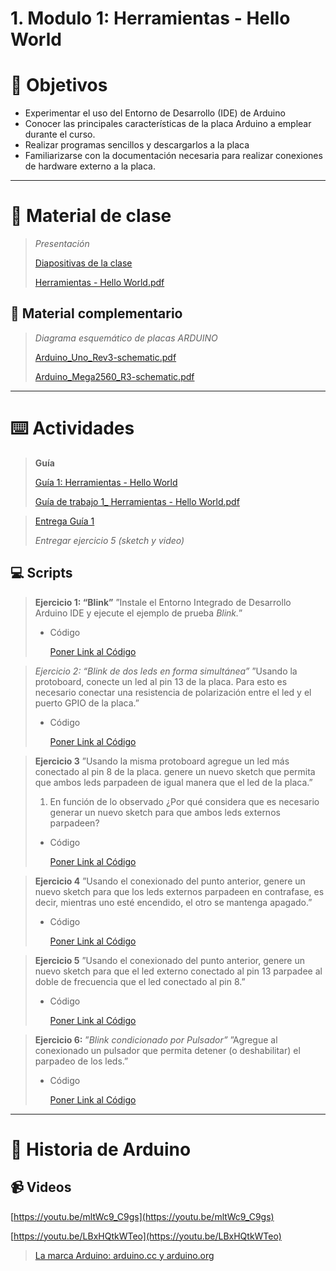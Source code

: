 # 1. Modulo 1: Herramientas - Hello World

# 🎯 Objetivos

- Experimentar el uso del Entorno de Desarrollo (IDE) de Arduino
- Conocer las principales características de la placa Arduino a emplear durante el curso.
- Realizar programas sencillos y descargarlos a la placa
- Familiarizarse con la documentación necesaria para realizar conexiones de hardware externo a la placa.

---

# 📘 Material de clase

> *Presentación*
> 
> 
> [Diapositivas de la clase](https://docs.google.com/presentation/d/1VEM5nxEVCEm3oYbyKCCGZwpLSM7952ATvAAZyaE6-ao)
> 
> [Herramientas - Hello World.pdf](1%20Modulo%201%20Herramientas%20-%20Hello%20World%206303567d45244fbab776a00031c8830c/Herramientas_-_Hello_World.pdf)
> 

## 📑 Material complementario

> *Diagrama esquemático de placas ARDUINO*
> 
> 
> [Arduino_Uno_Rev3-schematic.pdf](1%20Modulo%201%20Herramientas%20-%20Hello%20World%206303567d45244fbab776a00031c8830c/Arduino_Uno_Rev3-schematic.pdf)
> 
> [Arduino_Mega2560_R3-schematic.pdf](1%20Modulo%201%20Herramientas%20-%20Hello%20World%206303567d45244fbab776a00031c8830c/Arduino_Mega2560_R3-schematic.pdf)
> 

---

# ⌨️ Actividades

> ****Guía****
> 
> 
> [Guía 1: Herramientas - Hello World](https://docs.google.com/document/d/16uiOu0zg6UIExf4PoiJ4tSq9lVoX3vDSt8ILKTXpob0)
> 
> [Guía de trabajo 1_ Herramientas - Hello World.pdf](1%20Modulo%201%20Herramientas%20-%20Hello%20World%206303567d45244fbab776a00031c8830c/Gua_de_trabajo_1__Herramientas_-_Hello_World.pdf)
> 

> [Entrega Guía 1](https://drive.google.com/drive/folders/1kI8ssgFVeuBM7rRWlwhV_uqjgFapNXTF)
> 
> 
> *Entregar ejercicio 5 (sketch y video)*
> 

## 💻 Scripts

> ****************Ejercicio 1: “Blink”****************
”Instale el Entorno Integrado de Desarrollo Arduino IDE y ejecute el ejemplo de prueba *Blink.*”
> 
> - Código
>     
>     [Poner Link al Código](https://www.notion.so)
>     

> *Ejercicio 2: “Blink de dos leds en forma simultánea”*
”Usando la protoboard, conecte un led al pin 13 de la placa. Para esto es necesario conectar una resistencia de polarización entre el led y el puerto GPIO de la placa.”
> 
> - Código
>     
>     [Poner Link al Código](https://www.notion.so)
>     

> ****************Ejercicio 3****************
”Usando la misma protoboard agregue un led más conectado al pin 8 de la placa. genere un nuevo sketch que permita que ambos leds parpadeen de igual manera que el led de la placa.”
> 
> 1. En función de lo observado ¿Por qué considera que es necesario generar un nuevo sketch para que ambos leds externos parpadeen?
> - Código
>     
>     [Poner Link al Código](https://www.notion.so)
>     

> ****************Ejercicio 4****************
”Usando el conexionado del punto anterior, genere un nuevo sketch para que los leds externos parpadeen en contrafase, es decir, mientras uno esté encendido, el otro se mantenga apagado.”
> 
> - Código
>     
>     [Poner Link al Código](https://www.notion.so)
>     

> ****************Ejercicio 5****************
”Usando el conexionado del punto anterior, genere un nuevo sketch para que el led externo conectado al pin 13 parpadee al doble de frecuencia que el led conectado al pin 8.”
> 
> - Código
>     
>     [Poner Link al Código](https://www.notion.so)
>     

> ****************Ejercicio 6:**************** ”*Blink condicionado por Pulsador”*
”Agregue al conexionado un pulsador que permita detener (o deshabilitar) el parpadeo de los leds.”
> 
> - Código
>     
>     [Poner Link al Código](https://www.notion.so)
>     

---

# 📖 Historia de Arduino

## 📹 Videos

[https://youtu.be/mltWc9_C9gs](https://youtu.be/mltWc9_C9gs)

[https://youtu.be/LBxHQtkWTeo](https://youtu.be/LBxHQtkWTeo)

> [La marca Arduino: arduino.cc y arduino.org](https://www.aprendiendoarduino.com/2016/03/19/arduino-cc-y-arduino-org-los-dos-arduinos/#google_vignette)
>
